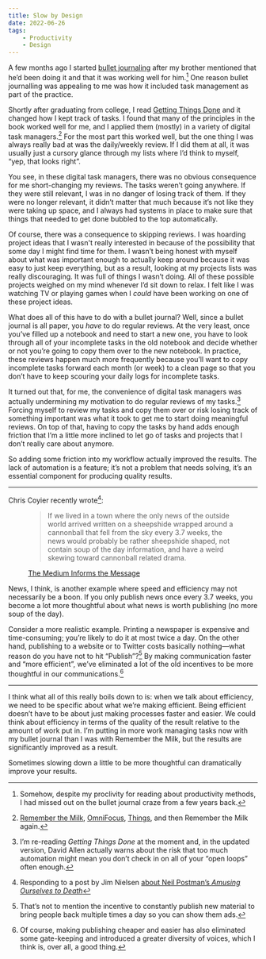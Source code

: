 ```yaml
---
title: Slow by Design
date: 2022-06-26
tags:
    - Productivity
    - Design
---
```


A few months ago I started [bullet journaling](https://bulletjournal.com/) after
my brother mentioned that he’d been doing it and that it was working well for
him.[^1] One reason bullet journalling was appealing to me was how it included
task management as part of the practice.

Shortly after graduating from college, I read [Getting Things
Done](https://gettingthingsdone.com/) and it changed how I kept track of tasks.
I found that many of the principles in the book worked well for me, and I
applied them (mostly) in a variety of digital task managers.[^2] For the most
part this worked well, but the one thing I was always really bad at was the
daily/weekly review. If I did them at all, it was usually just a cursory glance
through my lists where I’d think to myself, “yep, that looks right”.

You see, in these digital task managers, there was no obvious consequence for me
short-changing my reviews. The tasks weren’t going anywhere. If they were still
relevant, I was in no danger of losing track of them. If they were no longer
relevant, it didn’t matter that much because it’s not like they were taking up
space, and I always had systems in place to make sure that things that needed to
get done bubbled to the top automatically.

Of course, there was a consequence to skipping reviews. I was hoarding project
ideas that I wasn't really interested in because of the possibility that some
day I might find time for them. I wasn’t being honest with myself about what was
important enough to actually keep around because it was easy to just keep
everything, but as a result, looking at my projects lists was really
discouraging. It was full of things I wasn’t doing. All of these possible
projects weighed on my mind whenever I’d sit down to relax. I felt like I was
watching TV or playing games when I _could_ have been working on one of these
project ideas.

What does all of this have to do with a bullet journal? Well, since a bullet
journal is all paper, you _have_ to do regular reviews. At the very least, once
you’ve filled up a notebook and need to start a new one, you have to look
through all of your incomplete tasks in the old notebook and decide whether or
not you’re going to copy them over to the new notebook. In practice, these
reviews happen much more frequently because you’ll want to copy incomplete tasks
forward each month (or week) to a clean page so that you don’t have to keep
scouring your daily logs for incomplete tasks.

It turned out that, for me, the convenience of digital task managers was
actually undermining my motivation to do regular reviews of my tasks.[^3]
Forcing myself to review my tasks and copy them over or risk losing track of
something important was what it took to get me to start doing meaningful
reviews. On top of that, having to copy the tasks by hand adds enough friction
that I’m a little more inclined to let go of tasks and projects that I don’t
really care about anymore.

So adding some friction into my workflow actually improved the results. The lack
of automation is a feature; it’s not a problem that needs solving, it’s
an essential component for producing quality results.

---

Chris Coyier recently wrote[^4]:

<figure>
    <blockquote cite="">
        <p>If we lived in a town where the only news of the outside world
        arrived written on a sheepshide wrapped around a cannonball that fell
        from the sky every 3.7 weeks, the news would probably be rather
        sheepshide shaped, not contain soup of the day information, and have a
        weird skewing toward cannonball related drama.</p>
    </blockquote>
    <figcaption>
        <a href="https://chriscoyier.net/2022/06/23/the-medium-informs-the-message/">The Medium Informs the Message</a>
    </figcaption>
</figure>

News, I think, is another example where speed and efficiency may not necessarily
be a boon. If you only publish news once every 3.7 weeks, you become a lot more
thoughtful about what news is worth publishing (no more soup of the day).

Consider a more realistic example. Printing a newspaper is expensive and
time-consuming; you’re likely to do it at most twice a day. On the other hand,
publishing to a website or to Twitter costs basically nothing—what reason do you
have not to hit “Publish”?[^5] By making communication faster and “more
efficient”, we’ve eliminated a lot of the old incentives to be more thoughtful in
our communications.[^6]

---

I think what all of this really boils down to is: when we talk about efficiency,
we need to be specific about what we’re making efficient. Being efficient
doesn’t have to be about just making processes faster and easier. We could think
about efficiency in terms of the quality of the result relative to the amount of
work put in. I’m putting in more work managing tasks now with my bullet journal
than I was with Remember the Milk, but the results are significantly improved as
a result.

Sometimes slowing down a little to be more thoughtful can dramatically improve
your results.

[^1]: Somehow, despite my proclivity for reading about productivity methods, I
had missed out on the bullet journal craze from a few years back.
[^2]: [Remember the Milk](https://rememberthemilk.com),
[OmniFocus](https://www.omnigroup.com/omnifocus),
[Things](https://culturedcode.com/things/), and then Remember the Milk again.
[^3]: I’m re-reading _Getting Things Done_ at the moment and, in the updated
version, David Allen actually warns about the risk that too much automation
might mean you don’t check in on all of your “open loops” often enough.
[^4]: Responding to a post by Jim Nielsen [about Neil Postman’s _Amusing
Ourselves to
Death_](https://blog.jim-nielsen.com/2022/the-message-and-medium-of-the-personal-blog/)
[^5]: That’s not to mention the incentive to constantly publish new material to
bring people back multiple times a day so you can show them ads.
[^6]: Of course, making publishing cheaper and easier has also eliminated some
gate-keeping and introduced a greater diversity of voices, which I think is,
over all, a good thing.
